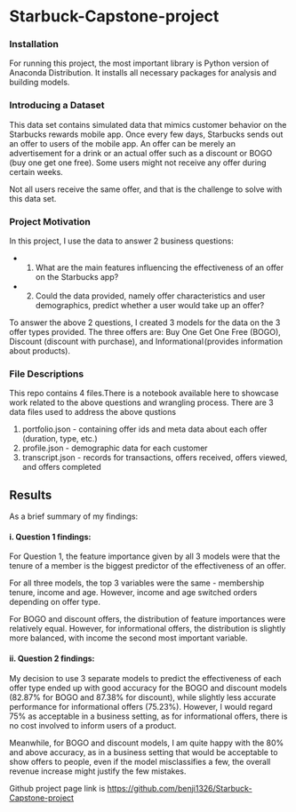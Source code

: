 # Starbuck-Capstone-project
### Installation <a name="installation"></a>
For running this project, the most important library is Python version of Anaconda Distribution. It installs all necessary packages for analysis and building models. 

### Introducing a Dataset <a name="dataset-introduction"></a>
This data set contains simulated data that mimics customer behavior on the Starbucks rewards mobile app. Once every few days, Starbucks sends out an offer to users of the mobile app. An offer can be merely an advertisement for a drink or an actual offer such as a discount or BOGO (buy one get one free). Some users might not receive any offer during certain weeks.

Not all users receive the same offer, and that is the challenge to solve with this data set.

### Project Motivation <a name="project-motivation"></a>
In this project, I use the data to answer 2 business questions:

  - 1. What are the main features influencing the effectiveness of an offer on the Starbucks app?
  - 2. Could the data provided, namely offer characteristics and user demographics, predict whether a user would take up an offer?

To answer the above 2 questions, I created 3 models for the data on the 3 offer types provided. The three offers are: Buy One Get One Free (BOGO), Discount (discount with purchase), and Informational (provides information about products).

### File Descriptions <a name="files"></a>
This repo contains 4 files.There is a notebook available here to showcase work related to the above questions and wrangling process. There are 3 data files used to address the above qustions
1. portfolio.json - containing offer ids and meta data about each offer (duration, type, etc.)
2. profile.json - demographic data for each customer
3. transcript.json - records for transactions, offers received, offers viewed, and offers completed

## Results<a name="results"></a>

As a brief summary of my findings:
#### i. Question 1 findings:
For Question 1, the feature importance given by all 3 models were that the tenure of a member is the biggest predictor of the effectiveness of an offer.

For all three models, the top 3 variables were the same - membership tenure, income and age. However, income and age switched orders depending on offer type. 

For BOGO and discount offers, the distribution of feature importances were relatively equal. However, for informational offers, the distribution is slightly more balanced, with income the second most important variable.

#### ii. Question 2 findings:

My decision to use 3 separate models to predict the effectiveness of each offer type ended up with good accuracy for the BOGO and discount models (82.87% for BOGO and 87.38% for discount), while slightly less accurate performance for informational offers (75.23%). However, I would regard 75% as acceptable in a business setting, as for informational offers, there is no cost involved to inform users of a product.

Meanwhile, for BOGO and discount models, I am quite happy with the 80% and above accuracy, as in a business setting that would be acceptable to show offers to people, even if the model misclassifies a few, the overall revenue increase might justify the few mistakes.

Github project page link is https://github.com/benji1326/Starbuck-Capstone-project
